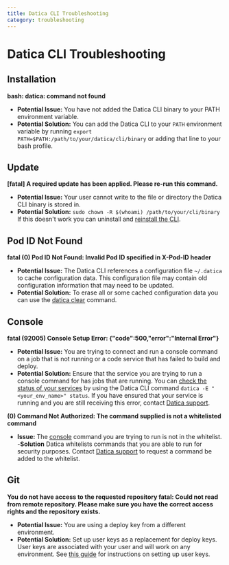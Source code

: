 ```yaml
---
title: Datica CLI Troubleshooting
category: troubleshooting
---
```


# Datica CLI Troubleshooting

## Installation
**bash: datica: command not found**

- **Potential Issue:** You have not added the Datica CLI binary to your PATH environment variable.
- **Potential Solution:** You can add the Datica CLI to your `PATH` environment variable by running `export PATH=$PATH:/path/to/your/datica/cli/binary` or adding that line to your bash profile.

## Update

**[fatal] A required update has been applied. Please re-run this command.**

- **Potential Issue:** Your user cannot write to the file or directory the Datica CLI binary is stored in.
- **Potential Solution:** `sudo chown -R $(whoami) /path/to/your/cli/binary` If this doesn't work you can uninstall and [reinstall the CLI](https://github.com/daticahealth/cli).

## Pod ID Not Found

**fatal (0) Pod ID Not Found: Invalid Pod ID specified in X-Pod-ID header**

- **Potential Issue:** The Datica CLI references a configuration file `~/.datica` to cache configuration data.  This configuration file may contain old configuration information that may need to be updated.
- **Potential Solution:** To erase all or some cached configuration data you can use the [datica clear](/compliant-cloud/cli-reference#clear) command.

## Console

**fatal (92005) Console Setup Error: {"code":500,"error":"Internal Error"}**

- **Potential Issue:** You are trying to connect and run a console command on a job that is not running or a code service that has failed to build and deploy.
- **Potential Solution:** Ensure that the service you are trying to run a console command for has jobs that are running. You can [check the status of your services](/compliant-cloud/cli-reference#status) by using the Datica CLI command `datica -E "<your_env_name>" status`.  If you have ensured that your service is running and you are still receiving this error, contact [Datica support](/compliant-cloud/articles/contact/).

**(0) Command Not Authorized: The command supplied is not a whitelisted command**

- **Issue:** The [console](/compliant-cloud/articles/console/) command you are trying to run is not in the whitelist.
-**Solution** Datica whitelists commands that you are able to run for security purposes. Contact [Datica support](/compliant-cloud/articles/contact/) to request a command be added to the whitelist.

## Git

**You do not have access to the requested repository fatal: Could not read from remote repository. Please make sure you have the correct access rights and the repository exists.**

- **Potential Issue:** You are using a deploy key from a different environment.
- **Potential Solution:** Set up user keys as a replacement for deploy keys. User keys are associated with your user and will work on any environment. See [this guide](/compliant-cloud/articles/ssh-keys/#how-can-i-setup-user-keys-on-my-account?) for instructions on setting up user keys.
